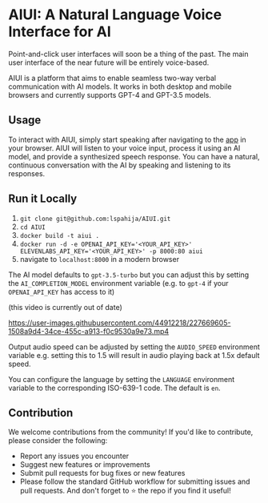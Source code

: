 # AIUI: A Natural Language Voice Interface for AI

Point-and-click user interfaces will soon be a thing of the past. The main user interface of the near future will be entirely voice-based.

AIUI is a platform that aims to enable seamless two-way verbal communication with AI models. It works in both desktop and mobile browsers and currently supports GPT-4 and GPT-3.5 models.

## Usage
To interact with AIUI, simply start speaking after navigating to the [app](https://aiui.up.railway.app/) in your browser. AIUI will listen to your voice input, process it using an AI model, and provide a synthesized speech response. You can have a natural, continuous conversation with the AI by speaking and listening to its responses.

## Run it Locally  
1. `git clone git@github.com:lspahija/AIUI.git`
2. `cd AIUI`
3. `docker build -t aiui .`
4. `docker run -d -e OPENAI_API_KEY='<YOUR_API_KEY>' ELEVENLABS_API_KEY='<YOUR_API_KEY>' -p 8000:80 aiui`
5. navigate to `localhost:8000` in a modern browser

The AI model defaults to `gpt-3.5-turbo` but you can adjust this by setting the `AI_COMPLETION_MODEL` environment variable (e.g. to `gpt-4` if your `OPENAI_API_KEY` has access to it)

(this video is currently out of date)

https://user-images.githubusercontent.com/44912218/227669605-1508a9d4-34ce-455c-a913-f0c9530a9e73.mp4

Output audio speed can be adjusted by setting the `AUDIO_SPEED` environment variable e.g. setting this to 1.5 will result in audio playing back at 1.5x default speed.

You can configure the language by setting the `LANGUAGE` environment variable to the corresponding ISO-639-1 code. The default is `en`.

## Contribution
We welcome contributions from the community! If you'd like to contribute, please consider the following:

- Report any issues you encounter
- Suggest new features or improvements
- Submit pull requests for bug fixes or new features 
- Please follow the standard GitHub workflow for submitting issues and pull requests. And don't forget to ⭐️ the repo if you find it useful!